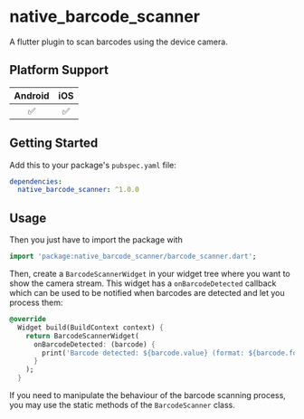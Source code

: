# native_barcode_scanner

A flutter plugin to scan barcodes using the device camera.

## Platform Support

| Android |  iOS    |
| :-----: | :-----: |
|   ✅    |   ✅    |

## Getting Started

Add this to your package's `pubspec.yaml` file:

```yaml
dependencies:
  native_barcode_scanner: ^1.0.0
```

## Usage

Then you just have to import the package with

```dart
import 'package:native_barcode_scanner/barcode_scanner.dart';
```

Then, create a `BarcodeScannerWidget` in your widget tree where you want to show the camera stream. This widget has a `onBarcodeDetected` callback which can be used to be notified when barcodes are detected and let you process them:

```dart
@override
  Widget build(BuildContext context) {
    return BarcodeScannerWidget(
      onBarcodeDetected: (barcode) {
        print('Barcode detected: ${barcode.value} (format: ${barcode.format.name})');
      }
    );
  }
```

If you need to manipulate the behaviour of the barcode scanning process, you may use the static methods of the `BarcodeScanner` class.
